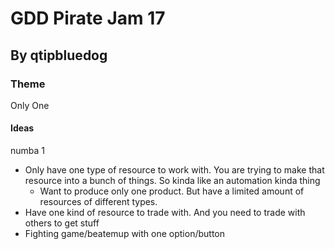 # GDD Pirate Jam 17
## By qtipbluedog


### Theme 
Only One


#### Ideas
numba 1
- Only have one type of resource to work with. You are trying to make that resource into a bunch of things. So kinda like an automation kinda thing
    - Want to produce only one product. But have a limited amount of resources of different types.
- Have one kind of resource to trade with. And you need to trade with others to get stuff
- Fighting game/beatemup with one option/button
